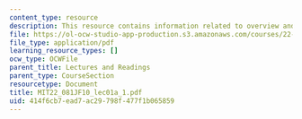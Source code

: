 ```yaml
---
content_type: resource
description: This resource contains information related to overview and administration.
file: https://ol-ocw-studio-app-production.s3.amazonaws.com/courses/22-081j-introduction-to-sustainable-energy-fall-2010/414f6cb7ead7ac29798f477f1b065859_MIT22_081JF10_lec01a_1.pdf
file_type: application/pdf
learning_resource_types: []
ocw_type: OCWFile
parent_title: Lectures and Readings
parent_type: CourseSection
resourcetype: Document
title: MIT22_081JF10_lec01a_1.pdf
uid: 414f6cb7-ead7-ac29-798f-477f1b065859
---
```

